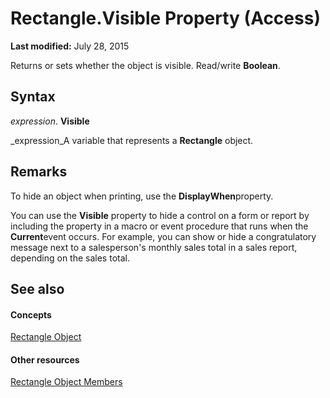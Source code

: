 
# Rectangle.Visible Property (Access)

 **Last modified:** July 28, 2015

Returns or sets whether the object is visible. Read/write  **Boolean**.

## Syntax

 _expression_. **Visible**

 _expression_A variable that represents a  **Rectangle** object.


## Remarks

To hide an object when printing, use the  **DisplayWhen**property.

You can use the  **Visible** property to hide a control on a form or report by including the property in a macro or event procedure that runs when the **Current**event occurs. For example, you can show or hide a congratulatory message next to a salesperson's monthly sales total in a sales report, depending on the sales total.


## See also


#### Concepts


 [Rectangle Object](ea624e43-c6a6-36ee-2b0b-4530a0cff3ef.md)
#### Other resources


 [Rectangle Object Members](300066be-d07d-a55c-07c6-f63233cc51cc.md)
